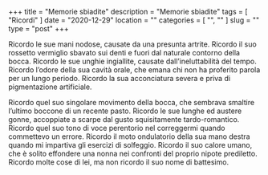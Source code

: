 +++
title = "Memorie sbiadite"
description = "Memorie sbiadite"
tags = [ "Ricordi" ]
date = "2020-12-29"
location = ""
categories = [
  "",
  ""
]
slug = ""
type = "post"
+++

Ricordo le sue mani nodose, causate da una presunta artrite. Ricordo il suo rossetto vermiglio sbavato sui denti e fuori dal naturale contorno della bocca. Ricordo le sue unghie ingiallite, causate dall’ineluttabilità del tempo. Ricordo l’odore della sua cavità orale, che emana chi non ha proferito parola per un lungo periodo. Ricordo la sua acconciatura severa e priva di pigmentazione artificiale.

Ricordo quel suo singolare movimento della bocca, che sembrava smaltire l’ultimo boccone di un recente pasto. Ricordo le sue lunghe ed austere gonne, accoppiate a scarpe dal gusto squisitamente tardo-romantico. Ricordo quel suo tono di voce perentorio nel correggermi quando commettevo un errore. Ricordo il moto ondulatorio della sua mano destra quando mi impartiva gli esercizi di solfeggio. Ricordo il suo calore umano, che è solito effondere una nonna nei confronti del proprio nipote prediletto. Ricordo molte cose di lei, ma non ricordo il suo nome di battesimo. 

